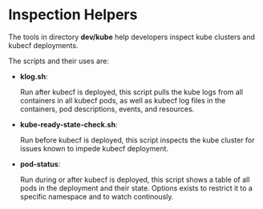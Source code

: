 # Inspection Helpers

The tools in directory __dev/kube__ help developers inspect kube
clusters and kubecf deployments.

The scripts and their uses are:

  - __klog.sh__:

    Run after kubecf is deployed, this script pulls the kube logs from
    all containers in all kubecf pods, as well as kubecf log files in
    the containers, pod descriptions, events, and resources.

  - __kube-ready-state-check.sh__:

    Run before kubecf is deployed, this script inspects the kube
    cluster for issues known to impede kubecf deployment.

  - __pod-status__:

    Run during or after kubecf is deployed, this script shows a table
    of all pods in the deployment and their state. Options exists to
    restrict it to a specific namespace and to watch continously.

